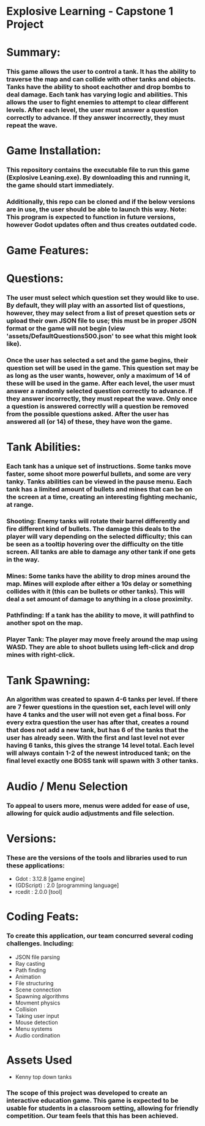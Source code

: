 # Explosive Learning - Capstone 1 Project

# Summary:
### This game allows the user to control a tank. It has the ability to traverse the map and can collide with other tanks and objects. Tanks have the ability to shoot eachother and drop bombs to deal damage. Each tank has varying logic and abilities. This allows the user to fight enemies to attempt to clear different levels. After each level, the user must answer a question correctly to advance. If they answer incorrectly, they must repeat the wave. 

# Game Installation: 
### This repository contains the executable file to run this game (Explosive Leaning.exe). By downloading this and running it, the game should start immediately. 
### Additionally, this repo can be cloned and if the below versions are in use, the user should be able to launch this way. Note: This program is expected to function in future versions, however Godot updates often and thus creates outdated code. 

# Game Features: 
# Questions:
### The user must select which question set they would like to use. By default, they will play with an assorted list of questions, however, they may select from a list of preset question sets or upload their own JSON file to use; this must be in proper JSON format or the game will not begin (view 'assets/DefaultQuestions500.json' to see what this might look like). 
### Once the user has selected a set and the game begins, their question set will be used in the game. This question set may be as long as the user wants, however, only a maximum of 14 of these will be used in the game. After each level, the user must answer a randomly selected question correctly to advance. If they answer incorrectly, they must repeat the wave. Only once a question is answered correctly will a question be removed from the possible questions asked. After the user has answered all (or 14) of these, they have won the game. 

# Tank Abilities:
### Each tank has a unique set of instructions. Some tanks move faster, some shoot more powerful bullets, and some are very tanky. Tanks abilities can be viewed in the pause menu. Each tank has a limited amount of bullets and mines that can be on the screen at a time, creating an interesting fighting mechanic, at range. 
### Shooting: Enemy tanks will rotate their barrel differently and fire different kind of bullets. The damage this deals to the player will vary depending on the selected difficulty; this can be seen as a tooltip hovering over the difficulty on the title screen. All tanks are able to damage any other tank if one gets in the way. 
### Mines: Some tanks have the ability to drop mines around the map. Mines will explode after either a 10s delay or something collides with it (this can be bullets or other tanks). This will deal a set amount of damage to anything in a close proximity. 
### Pathfinding: If a tank has the ability to move, it will pathfind to another spot on the map. 

### Player Tank: The player may move freely around the map using WASD. They are able to shoot bullets using left-click and drop mines with right-click. 

# Tank Spawning:
### An algorithm was created to spawn 4-6 tanks per level. If there are 7 fewer questions in the question set, each level will only have 4 tanks and the user will not even get a final boss. For every extra question the user has after that, creates a round that does not add a new tank, but has 6 of the tanks that the user has already seen. With the first and last level not ever having 6 tanks, this gives the strange 14 level total. Each level will always contain 1-2 of the newest introduced tank; on the final level exactly one BOSS tank will spawn with 3 other tanks. 

# Audio / Menu Selection
### To appeal to users more, menus were added for ease of use, allowing for quick audio adjustments and file selection. 

# Versions:
### These are the versions of the tools and libraries used to run these applications:
- Gdot       : 3.12.8  [game engine]
- (GDScript) : 2.0     [programming language]
- rcedit     : 2.0.0   [tool]
  
# Coding Feats:
### To create this application, our team concurred several coding challenges. Including: 
- JSON file parsing
- Ray casting
- Path finding
- Animation
- File structuring
- Scene connection
- Spawning algorithms
- Movment physics
- Collision
- Taking user input
- Mouse detection
- Menu systems
- Audio cordination

# Assets Used
- Kenny top down tanks

### The scope of this project was developed to create an interactive education game. This game is expected to be usable for students in a classroom setting, allowing for friendly competition. Our team feels that this has been achieved. 
